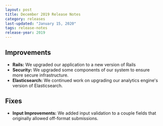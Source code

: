```yaml
---
layout: post
title: December 2019 Release Notes
category: releases
last-updated: "January 15, 2020"
tags: release-notes
release-year: 2019
---
```


## Improvements

* **Rails:** We upgraded our application to a new version of Rails
* **Security:** We upgraded some components of our system to ensure more secure infrastructure.
* **Elasticsearch:** We continued work on upgrading our analytics engine's version of Elasticsearch.

## Fixes

* **Input Improvements:** We added input validation to a couple fields that originally allowed off-format submissions.
